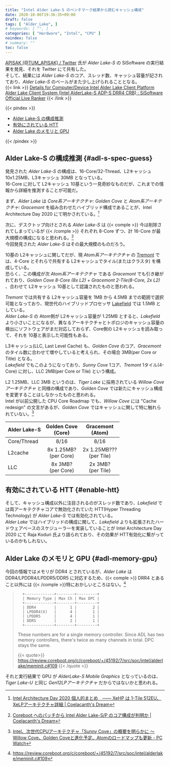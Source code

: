 ```yaml
---
title: "Intel Alder Lake-S のベンチマーク結果から読むキャッシュ構成"
date: 2020-10-06T19:36:35+09:00
draft: false
tags: [ "Alder_Lake", ]
# keywords: [ "", ]
categories: [ "Hardware", "Intel", "CPU" ]
noindex: false
# summary: ""
toc: false
---
```


[APISAK (@TUM_APISAK) / Twitter](https://twitter.com/TUM_APISAK) 氏が *Alder Lake-S* の SiSoftware の実行結果を発見、それを Twitter にて共有した。  
そして、結果には *Alder Lake-S* のコア、スレッド数、キャッシュ容量が記されており、*Alder Lake-S* のベールがまた少し上げられることとなる。  
{{< link >}} [Details for Computer/Device Intel Alder Lake Client Platform Alder Lake Client System (Intel AlderLake-S ADP-S DRR4 CRB) : SiSoftware Official Live Ranker](https://ranker.sisoftware.co.uk/show_system.php?q=cea598ab93aa98a193b5d2efc9bb86a0c9f4d2ba87a1d9e4c2a7c2ffcfe99aa79f&l=en) {{< /link >}}

{{< pindex >}}

 * [Alder Lake-S の構成推測](#adl-s-spec-guess)
 * [有効にされている HTT](#enable-htt)
 * [Alder Lake のメモリと GPU](#adl-memory-gpu)

{{< /pindex >}}

## Alder Lake-S の構成推測 {#adl-s-spec-guess}

発見された *Alder Lake-S* の構成は、16-Core/32-Thread、L2キャッシュ 10x1.25MB、L3キャッシュ 30MB となっている。  
16-Core に対して L2キャッシュ 10基という一見奇妙なものだが、これまでの情報から詳細を推測することが可能だ。  

まず、*Alder Lake* は *Core系アーキテクチャ: Golden Cove* と *Atom系アーキテクチャ: Gracemont* を組み合わせたハイブリッド構成であることが、Intel Architecture Day 2020 にて明かされている。[^intel-arch-day-2020]  

[^intel-arch-day-2020]: [Intel Architecture Day 2020 個人的まとめ　―― XeHP は 1-Tile 512EU、XeLPアーキテクチャ詳細 | Coelacanth's Dream](/posts/2020/08/14/intel-architecture-day-2020/#adl)

次に、デスクトップ向けとされる *Alder Lake-S* は {{< comple >}} 今は削除されてしまっているが {{< /comple >}} それぞれ 8-Core ずつ、計 16-Core が最大規模の構成になると思われる。[^adl-core-atom-config]  
今回発見された *Alder Lake-S* はその最大規模のものだろう。  

[^adl-core-atom-config]: [Coreboot へのパッチから Intel Alder Lake-S/P のコア構成が判明か | Coelacanth's Dream](/posts/2020/08/04/intel-adl-core-config/)

10基の L2キャッシュに関してだが、現 *Atom系アーキテクチャ* の [Tremont](/tags/tremont) では、4-Core とそれらで共有する L2キャッシュでタイル(またはクラスタ) を構成している。  
恐らく、この構成が次 *Atom系アーキテクチャ* である *Gracemont* でも引き継がれており、*Golden Cove 8-Core (8x L2) + Gracemont 2-Tile(8-Core, 2x L2)* 、合わせて L2キャッシュ 10基として認識されたものと思われる。  

*Tremont* では共有する L2キャッシュ容量を 1MB から 4.5MB までの範囲で選択可能となっており、現世代のハイブリッドプロセッサ [Lakefield](/tags/lakefield) では 1.5MB としている。  
*Alder Lake-S* の Atom側が L2キャッシュ容量が 1.25MB とすると、*Lakefield* より小さいことになるが、異なるアーキテクチャとトポロジのキャッシュ容量の検出にソフトウェアがまだ対応しておらず、Core側の L2キャッシュを読み取って、それを 10基と表示した可能性もある。  

L3キャッシュ(LLC, Last Level Cache) も、*Golden Cove* のコア、*Gracemont* のタイル数に合わせて増やしていると考えられ、その場合 3MB(per Core or Title) となる。  
*Lakefield* でもこのようになっており、*Sunny Cove* 1コア、*Tremont* 1タイル(4-Core) に対し、LLC 2MB(per Core or Tile) という構成。  

L2 1.25MB、LLC 3MB というのは、*Tiger Lake* に採用されている *Willow Coveアーキテクチャ* と同様の構成であり、*Golden Cove* では新たにキャッシュ構成を変更することはしなかったものと思われる。  
Intel が以前公開した CPU Core Roadmap でも、*Willow Cove* には "Cache redesign" の文言があるが、*Golden Cove* ではキャッシュに関して特に触れられていない。[^intel-cpu-core-roadmap]  

[^intel-cpu-core-roadmap]: [Intel、次世代CPUアーキテクチャ「Sunny Cove」の概要を明らかに ～Willow Cove、Golden Coveと進化予定、Atomのロードマップも更新 - PC Watch](https://pc.watch.impress.co.jp/docs/news/1158093.html)

| Alder Lake-S | Golden Cove<br>(Core) | Gracemont<br>(Atom) |
| :-- | :--: | :--: |
| Core/Thread | 8/16 | 8/16 |
| L2cache | 8x 1.25MB?<br>(per Core) | 2x 1.25MB???<br>(per Tile) |
| LLC | 8x 3MB?<br>(per Core) | 2x 3MB?<br>(per Tile) |

## 有効にされている HTT {#enable-htt}

そして、キャッシュ構成以外に注目されるのがスレッド数であり、*Lakefield* では両アーキテクチャコアで無効化されていた HTT(Hyper Threading Technology) が *Alder Lake-S* では有効化されている。  
*Alder Lake* ではハイブリッドの構成に関して、*Lakefield* よりも拡張されたハードウェアベースのスケジューラーを実装していることが Intel Architecture Day 2020 にて Raja Koduri 氏より語られており、その効果が HTT有効化に繋がっているのかもしれない。  

## Alder Lake のメモリと GPU {#adl-memory-gpu}

今回の情報ではメモリが DDR4 とされているが、*Alder Lake* は DDR4/LPDDR4/LPDDR5/DDR5 に対応するため、{{< comple >}} DRR4 とあること以外には {{< /comple >}}特におかしいところはない。[^adl-mc]  

 >       +-------------+--------+---------+
 >       | Memory Type | Max Ch | Max DPC |
 >       +-------------+--------+---------+
 >       | DDR4        |      1 |       2 |
 >       | LPDDR4(X)   |      4 |       1 |
 >       | LPDDR5      |      4 |       1 |
 >       | DDR5        |      2 |       1 |
 >       +-------------+--------+---------+
 >
 >    These numbers are for a single memory controller. Since ADL has two memory controllers, there's twice as many channels in total. DPC stays the same.
 >
 >
 > {{< quote>}} <https://review.coreboot.org/c/coreboot/+/45192/7/src/soc/intel/alderlake/meminit.c#109> {{< /quote >}}

[^adl-mc]: <https://review.coreboot.org/c/coreboot/+/45192/7/src/soc/intel/alderlake/meminit.c#109>



それと実行結果で GPU が *AlderLake-S Mobile Graphics* となっているのは、*Tiger Lake-U* と同じ *Gen12LPアーキテクチャ* だからではないかと思われる。  
